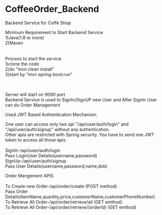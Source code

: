 # CoffeeOrder_Backend
Backend Service for Coffe Shop


 Minimum Requirement to Start Backend Service</br>
 1)Java(1.8 or more)</br>
 2)Maven</br>
 </br>
 </br>
 Process to start the service<br>
 1)clone the code<br>
 2)do "mvn clean install"<br>
 3)start by "mvn spring-boot:run"<br>
 
 <br>
 <br>
 Server will start on 9090 port
 <br>
 Backend Service is used to SignIn/SignUP new User and After SignIn User can do Order Management</br>

 Used JWT Based Authentication Mechanism.</br>

 One user can access only two api "/api/user/auth/login" and "/api/user/auth/signup" without any authentication.</br>
 Other apis are restricted with Spring security. You have to send one JWT token to access all those apis.</br>
 </br>
 SignIn-/api/user/auth/login</br>
   Pass LoginUser Details(username,password)</br>
 SignUp-/api/user/auth/signup</br>
   Pass User Details(username,password,name,dob)</br>
  
  Order Mangement APIS</br>
  </br>
  To Create new Order-/api/order/create (POST method)</br>
   Pass Order Details(itemName,quantity,price,customerName,customerPhoneNumber)</br>
  To Retrieve All Order-/api/order/retrieve/all (GET emthod)</br>
    To Retrieve All Order-/api/order/retrieve/{orderId} (GET emthod)</br>
 
 

